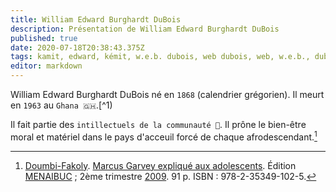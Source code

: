 ```yaml
---
title: William Edward Burghardt DuBois
description: Présentation de William Edward Burghardt DuBois
published: true
date: 2020-07-18T20:38:43.375Z
tags: kamit, edward, kémit, w.e.b. dubois, web dubois, web, w.e.b., dubois, william, burghardt, william edward burghardt dubois, intellectuel, intelligentsia, intelligentsia noire, intelligentsia kamit, intelligentsia kémit, intellectuel noir, intellectuel kémit, intellectuel kamit, kemit, noir, africain, homme
editor: markdown
---
```


William Edward Burghardt DuBois né en `1868` (calendrier grégorien). Il meurt en `1963` au `Ghana 🇬🇭`.[^1)

Il fait partie des `intillectuels de la communauté 🧠`. Il prône le bien-être moral et matériel dans le pays d'acceuil forcé de chaque afrodescendant.[^1]

[^1]: [Doumbi-Fakoly](/personnalite/homme/polymathe/afrique/nord-ouest/pays/mali/doumbi-fakoli). [Marcus Garvey expliqué aux adolescents](/ouvrage/documentaire/marcus-garvey-explique-aux-adolescents). Édition [MENAIBUC](/organisme/editeur/menaibuc) ; 2ème trimestre [2009](/histoire/date/calendrier-gregorien/par-annee/2009). 91 p. ISBN : 978-2-35349-102-5.
